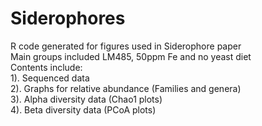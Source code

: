 # Siderophores  
R code generated for figures used in Siderophore paper  
Main groups included LM485, 50ppm Fe and no yeast diet  
Contents include:  
  1). Sequenced data  
  2). Graphs for relative abundance (Families and genera)  
  3). Alpha diversity data (Chao1 plots)  
  4). Beta diversity data (PCoA plots)  
